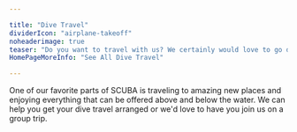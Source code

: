 ```yaml
---

title: "Dive Travel"
dividerIcon: "airplane-takeoff"
noheaderimage: true
teaser: "Do you want to travel with us? We certainly would love to go diving with you! Check out our upcoming group travel. Don't see your favorite destination listed? Let us know and maybe our next trip will be there!"
HomePageMoreInfo: "See All Dive Travel"

---
```


One of our favorite parts of SCUBA is traveling to amazing new places and enjoying everything that can be offered above and below the water. We can help you get your dive travel arranged or we'd love to have you join us on a group trip.
